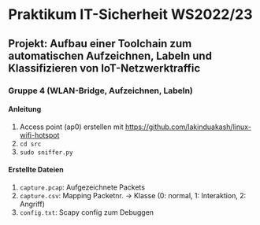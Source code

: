 # Praktikum IT-Sicherheit WS2022/23

## Projekt: Aufbau einer Toolchain zum automatischen Aufzeichnen, Labeln und Klassifizieren von IoT-Netzwerktraffic

### Gruppe 4 (WLAN-Bridge, Aufzeichnen, Labeln)

#### Anleitung
1) Access point (ap0) erstellen mit https://github.com/lakinduakash/linux-wifi-hotspot
2) `cd src`
3) `sudo sniffer.py`

#### Erstellte Dateien
1) `capture.pcap`: Aufgezeichnete Packets
2) `capture.csv`: Mapping Packetnr. -> Klasse (0: normal, 1: Interaktion, 2: Angriff)
3) `config.txt`: Scapy config zum Debuggen